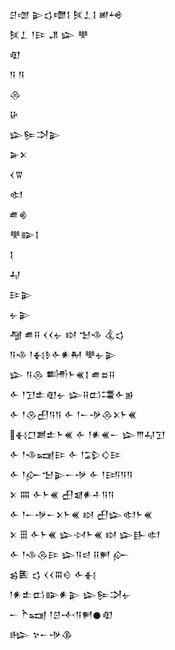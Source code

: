<div class='block'>
<div class='line'>𒆪𒌝 𒉌𒌓𒈩𒋙 𒍮𒁇𒋙 𒅖𒆲</div>
<div class='line'>𒍮𒁇 𒁹𒄿 𒂗 𒇽 𒋧</div>
<div class='line'>𒊏</div>
<div class='line'>𒀀 𒀀</div>
<div class='line'>𒁲</div>
<div class='line'>𒄩</div>
<div class='line'>𒇽𒌉𒋫𒉌</div>
<div class='line'>𒅕𒉽</div>
<div class='line'>𒌋𒐊</div>
<div class='line'>𒊕</div>
<div class='line'>𒌑𒄯</div>
<div class='line'>𒋧𒅔𒋙</div>
<div class='line'>𒋙</div>
<div class='line'>𒄷</div>
<div class='line'>𒄿𒉌</div>
<div class='line'>𒉡𒉌</div>
<div class='line'>𒆷 𒌑𒍝 𒌋𒌋𒉡 𒊭 𒈠𒈾 𒆬𒌓</div>
<div class='line'>𒀀𒈾 𒁹𒈬𒊩𒅆𒀭𒈹 𒋧𒉡𒉌</div>
<div class='line'>𒇽 𒀀𒁲 𒌦𒈨𒌍𒋙 𒌑𒊺𒍝</div>
<div class='line'>𒅆 𒁹𒋛𒉺𒊏𒉡 𒇽𒍝𒆗𒃮𒅆𒂊</div>
<div class='line'>𒅆 𒁹𒊮𒌷𒀀𒀀 𒅆 𒁹𒀸𒋩𒁲𒉽𒈨𒌍</div>
<div class='line'>𒈬𒆸𒋢𒉺𒈨𒌍 𒅆 𒁹𒀭𒌍𒀸 𒇽𒐈𒄷𒋛</div>
<div class='line'>𒅆 𒁹𒈾𒍢𒄿 𒅆 𒁹𒁉𒄭𒄿</div>
<div class='line'>𒅆 𒁹𒅎𒈠𒉌𒀸𒋩 𒅆 𒁹𒅀𒀀𒀀</div>
<div class='line'>𒉽 𒐍 𒅆𒈨𒌍 𒌷𒇯𒀭𒈦𒀀𒀀</div>
<div class='line'>𒅆 𒁹𒀸𒋩𒀸𒉽𒈨𒌍 𒊭 𒌷𒇽𒊕𒈨𒌍</div>
<div class='line'>𒉽 𒑆 𒅆𒈨𒌍 𒇽𒀴𒈨𒌍 𒊭 𒇽𒃲𒊕</div>
<div class='line'>𒅆 𒁹𒈾𒁲𒄿 𒇽𒀀𒁀 𒍝𒂍 𒅎</div>
<div class='line'>𒌗𒍩 𒌓 𒌋𒌋𒐋𒄰 𒅆𒈬</div>
<div class='line'>𒁹𒀭𒉺𒆗𒅔𒀭𒉌 𒇽𒌉𒋫𒉡</div>
<div class='line'>𒀸 𒋻𒍢 𒁹𒆪𒋾𒀀𒂍𒊹𒊏</div>
<div class='line'>𒈗 𒆳𒀸𒋩𒆠</div>
</div>
